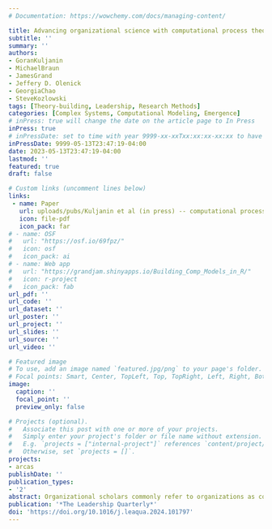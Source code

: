 ```yaml
---
# Documentation: https://wowchemy.com/docs/managing-content/

title: Advancing organizational science with computational process theories.
subtitle: ''
summary: ''
authors:
- GoranKuljanin
- MichaelBraun
- JamesGrand
- Jeffery D. Olenick
- GeorgiaChao
- SteveKozlowski
tags: [Theory-building, Leadership, Research Methods]
categories: [Complex Systems, Computational Modeling, Emergence]
# inPress: true will change the date on the article page to In Press
inPress: true
# inPressDate: set to time with year 9999-xx-xxTxx:xx:xx-xx:xx to have article listed as "in press" on Publications page; set to '' and include a date in the 'date' field once published
inPressDate: 9999-05-13T23:47:19-04:00
date: 2023-05-13T23:47:19-04:00
lastmod: ''
featured: true
draft: false

# Custom links (uncomment lines below)
links: 
 - name: Paper
   url: uploads/pubs/Kuljanin et al (in press) -- computational process theory.pdf
   icon: file-pdf
   icon_pack: far
# - name: OSF
#   url: "https://osf.io/69fpz/"
#   icon: osf
#   icon_pack: ai
# - name: Web app
#   url: "https://grandjam.shinyapps.io/Building_Comp_Models_in_R/"
#   icon: r-project
#   icon_pack: fab
url_pdf: ''
url_code: ''
url_dataset: ''
url_poster: ''
url_project: ''
url_slides: ''
url_source: ''
url_video: ''

# Featured image
# To use, add an image named `featured.jpg/png` to your page's folder.
# Focal points: Smart, Center, TopLeft, Top, TopRight, Left, Right, BottomLeft, Bottom, BottomRight.
image:
  caption: ''
  focal_point: ''
  preview_only: false

# Projects (optional).
#   Associate this post with one or more of your projects.
#   Simply enter your project's folder or file name without extension.
#   E.g. `projects = ["internal-project"]` references `content/project/deep-learning/index.md`.
#   Otherwise, set `projects = []`.
projects:
- arcas
publishDate: ''
publication_types:
- '2'
abstract: Organizational scholars commonly refer to organizations as complex systems unfolding as a function of work processes. Consequently, the direct study of work processes necessitates our attention. However, organizational scholars tend not to study work processes directly. Instead, organizational scholars commonly develop theories about relationships among psychological construct phenomena that indirectly reference people’s affective, behavioral, cognitive, and/or social processes as underlying explanations. Specifically, construct-oriented theories summarize processes in operation across actors, time, and contexts, and thus, provide limited insights into how focal phenomena manifest directly as a function of process operations. Construct theories remain one-step removed from articulating sequences of actions and two-steps removed from describing generative mechanisms responsible for observed actions. By “missing the action,” construct theories offer incomplete explanatory accounts and imprecise interventions. We assert that researchers in organizational science can make progress towards addressing these concerns by directing greater attention to developing computational process theories. We begin by presenting a framework for differentiating theories based on their focus (constructs versus processes) and modality (narrative versus computational). We use the framework to contrast narrative construct theories to computational process theories. We then describe key design principles for developing computational process theories and explain those principles using a leadership example. We use simulated data, from the computational process model we develop, to explicitly demonstrate the differences between construct and process thinking. We then discuss how computational process theories advance theory development. We conclude with a discussion of the long-term benefits of computational process theories for organizational science.
publication: '*The Leadership Quarterly*'
doi: 'https://doi.org/10.1016/j.leaqua.2024.101797'
---
```


